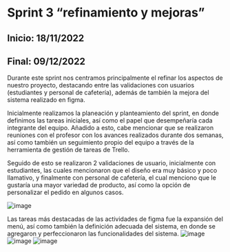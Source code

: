 # Sprint 3 “refinamiento y mejoras”

## Inicio: 18/11/2022
## Final: 09/12/2022

Durante este sprint nos centramos principalmente el refinar los aspectos de nuestro proyecto, destacando entre las validaciones con usuarios (estudiantes y personal de cafetería), además de también la mejora del sistema realizado en figma.

Inicialmente realizamos la planeación y planteamiento del sprint, en donde definimos las tareas iniciales, así como el papel que desempeñaría cada integrante del equipo. Añadido a esto, cabe mencionar que se realizaron reuniones con el profesor con los avances realizados durante dos semanas, así como también un seguimiento propio del equipo a través de la herramienta de gestión de tareas de Trello.

Seguido de esto se realizaron 2 validaciones de usuario, inicialmente con estudiantes, las cuales mencionaron que el diseño era muy básico y poco llamativo, y finalmente con personal de cafetería, el cual menciono que le gustaría una mayor variedad de producto, así como la opción de personalizar el pedido en algunos casos.

![image](https://user-images.githubusercontent.com/111620583/206687971-16ff61a7-8dec-43d2-be69-47aaf9786bd8.png)


Las tareas más destacadas de las actividades de figma fue la expansión del menú, así como también la definición adecuada del sistema, en donde se agregaron y perfeccionaron las funcionalidades del sistema.
![image](https://user-images.githubusercontent.com/111620583/206688569-57b0ff76-3ca5-4d65-8ca9-37cc16cd0cda.png)
![image](https://user-images.githubusercontent.com/111620583/206688596-9e0c1d3e-11f2-4cbf-aa2f-d214c6b93fff.png)
![image](https://user-images.githubusercontent.com/111620583/206688633-ea86ab9c-bff8-4232-b51e-60ae65d0fc41.png)

